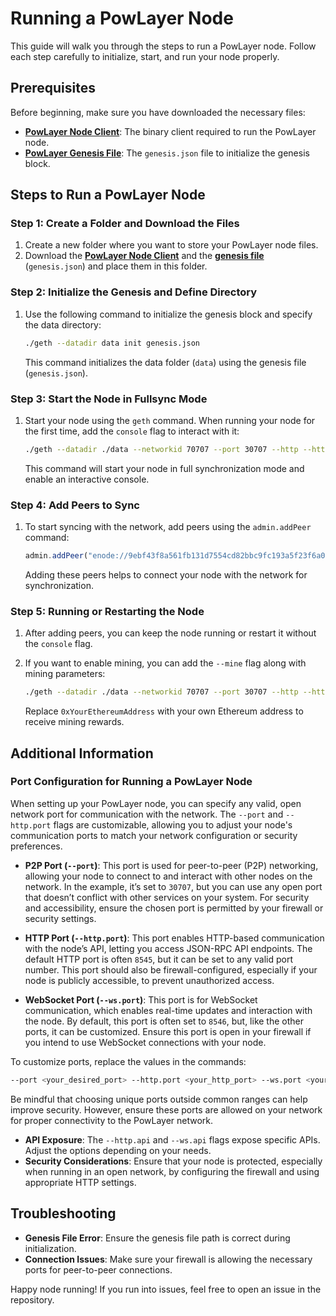 # Running a PowLayer Node

This guide will walk you through the steps to run a PowLayer node. Follow each step carefully to initialize, start, and run your node properly.

## Prerequisites

Before beginning, make sure you have downloaded the necessary files:

- **[PowLayer Node Client](https://github.com/PowLayer/go-PowLayer)**: The binary client required to run the PowLayer node.
- **[PowLayer Genesis File](https://github.com/PowLayer/genesis)**: The `genesis.json` file to initialize the genesis block.

## Steps to Run a PowLayer Node

### Step 1: Create a Folder and Download the Files

1. Create a new folder where you want to store your PowLayer node files.
2. Download the **[PowLayer Node Client](https://github.com/PowLayer/go-PowLayer)** and the **[genesis file](https://github.com/PowLayer/genesis)** (`genesis.json`) and place them in this folder.

### Step 2: Initialize the Genesis and Define Directory

1. Use the following command to initialize the genesis block and specify the data directory:

    ```bash
    ./geth --datadir data init genesis.json
    ```

   This command initializes the data folder (`data`) using the genesis file (`genesis.json`).

### Step 3: Start the Node in Fullsync Mode

1. Start your node using the `geth` command. When running your node for the first time, add the `console` flag to interact with it:

    ```bash
    ./geth --datadir ./data --networkid 70707 --port 30707 --http --http.addr 0.0.0.0 --http.port 8545 --http.api personal,eth,net,web3,miner --http.corsdomain "*" --syncmode "full" console
    ```

   This command will start your node in full synchronization mode and enable an interactive console.

### Step 4: Add Peers to Sync

1. To start syncing with the network, add peers using the `admin.addPeer` command:

    ```javascript
    admin.addPeer("enode://9ebf43f8a561fb131d7554cd82bbc9fc193a5f23f6a0181003915e5eea8654d9de903ee9e5cbc13a68dfcf2c0acd440923a378a4303ee947f64a8e598ccaa862@159.198.66.191:30707")
    ```

   Adding these peers helps to connect your node with the network for synchronization.

### Step 5: Running or Restarting the Node

1. After adding peers, you can keep the node running or restart it without the `console` flag.
2. If you want to enable mining, you can add the `--mine` flag along with mining parameters:

    ```bash
    ./geth --datadir ./data --networkid 70707 --port 30707 --http --http.addr 0.0.0.0 --http.port 8545 --http.api personal,eth,net,web3,miner --http.corsdomain "*" --syncmode "full" --mine --miner.threads=1 --miner.etherbase 0xYourEthereumAddress
    ```

   Replace `0xYourEthereumAddress` with your own Ethereum address to receive mining rewards.

## Additional Information

### Port Configuration for Running a PowLayer Node

When setting up your PowLayer node, you can specify any valid, open network port for communication with the network. The `--port` and `--http.port` flags are customizable, allowing you to adjust your node's communication ports to match your network configuration or security preferences.

- **P2P Port (`--port`)**: This port is used for peer-to-peer (P2P) networking, allowing your node to connect to and interact with other nodes on the network. In the example, it’s set to `30707`, but you can use any open port that doesn’t conflict with other services on your system. For security and accessibility, ensure the chosen port is permitted by your firewall or security settings.

- **HTTP Port (`--http.port`)**: This port enables HTTP-based communication with the node’s API, letting you access JSON-RPC API endpoints. The default HTTP port is often `8545`, but it can be set to any valid port number. This port should also be firewall-configured, especially if your node is publicly accessible, to prevent unauthorized access.

- **WebSocket Port (`--ws.port`)**: This port is for WebSocket communication, which enables real-time updates and interaction with the node. By default, this port is often set to `8546`, but, like the other ports, it can be customized. Ensure this port is open in your firewall if you intend to use WebSocket connections with your node.

To customize ports, replace the values in the commands:
```bash
--port <your_desired_port> --http.port <your_http_port> --ws.port <your_ws_port>
```

Be mindful that choosing unique ports outside common ranges can help improve security. However, ensure these ports are allowed on your network for proper connectivity to the PowLayer network.

- **API Exposure**: The `--http.api` and `--ws.api` flags expose specific APIs. Adjust the options depending on your needs.
- **Security Considerations**: Ensure that your node is protected, especially when running in an open network, by configuring the firewall and using appropriate HTTP settings.

## Troubleshooting

- **Genesis File Error**: Ensure the genesis file path is correct during initialization.
- **Connection Issues**: Make sure your firewall is allowing the necessary ports for peer-to-peer connections.

Happy node running! If you run into issues, feel free to open an issue in the repository.

